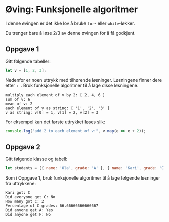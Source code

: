 # Øving: Funksjonelle algoritmer
I denne øvingen er det ikke lov å bruke ```for```- eller ```while```-løkker.

Du trenger bare å løse 2/3 av denne øvingen for å få godkjent.

## Oppgave 1
Gitt følgende tabeller:

```js
let v = [1, 2, 3];
```
Nedenfor er noen uttrykk med tilhørende løsninger. Løsningene finner dere etter ```: ```. Bruk funksjonelle algoritmer til å lage disse løsningene.

```add 2 to each element of v: [ 3, 4, 5 ]
multiply each element of v by 2: [ 2, 4, 6 ]
sum of v: 6
mean of v: 2
each element of v as string: [ '1', '2', '3' ]
v as string: v[0] = 1, v[1] = 2, v[2] = 3
```
For eksempel kan det første uttrykket løses slik:
```js
console.log("add 2 to each element of v:", v.map(e => e + 2));
```

## Oppgave 2
Gitt følgende klasse og tabell:

```js
let students = [{ name: 'Ola', grade: 'A' }, { name: 'Kari', grade: 'C' }, { name: 'Knut', grade: 'C' }];
```

Som i Oppgave 1, bruk funksjonelle algoritmer til å lage følgende løsninger fra uttrykkene:

```students-elements as strings: [ 'Ola got A', 'Kari got C', 'Knut got C' ]
Kari got: C
Did everyone get C: No
How many got C: 2
Percentage of C grades: 66.66666666666667
Did anyone get A: Yes
Did anyone get F: No
```